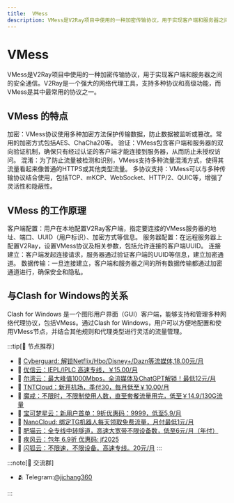 ```yaml
---
title:  VMess
description: VMess是V2Ray项目中使用的一种加密传输协议，用于实现客户端和服务器之间的安全通信。V2Ray是一个强大的网络代理工具，支持多种协议和高级功能，而VMess是其中最常用的协议之一。
---
```


# VMess
VMess是V2Ray项目中使用的一种加密传输协议，用于实现客户端和服务器之间的安全通信。V2Ray是一个强大的网络代理工具，支持多种协议和高级功能，而VMess是其中最常用的协议之一。

## VMess 的特点
加密：VMess协议使用多种加密方法保护传输数据，防止数据被监听或篡改。常用的加密方式包括AES、ChaCha20等。
验证：VMess包含客户端和服务器的双向验证机制，确保只有经过认证的客户端才能连接到服务器，从而防止未授权访问。
混淆：为了防止流量被检测和识别，VMess支持多种流量混淆方式，使得其流量看起来像普通的HTTPS或其他类型流量。
多协议支持：VMess可以与多种传输协议结合使用，包括TCP、mKCP、WebSocket、HTTP/2、QUIC等，增强了灵活性和隐蔽性。
## VMess 的工作原理
客户端配置：用户在本地配置V2Ray客户端，指定要连接的VMess服务器的地址、端口、UUID（用户标识）、加密方式等信息。
服务器配置：在远程服务器上配置V2Ray，设置VMess协议及相关参数，包括允许连接的客户端UUID。
连接建立：客户端发起连接请求，服务器通过验证客户端的UUID等信息，建立加密通道。
数据传输：一旦连接建立，客户端和服务器之间的所有数据传输都通过加密通道进行，确保安全和隐私。
## 与Clash for Windows的关系
Clash for Windows 是一个图形用户界面（GUI）客户端，能够支持和管理多种网络代理协议，包括VMess。通过Clash for Windows，用户可以方便地配置和使用VMess节点，并结合其他规则和代理类型进行灵活的流量管理。

:::tip[🎉 节点推荐]
- 🚀 [Cyberguard: 解锁Netflix/Hbo/Disney+/Dazn等流媒体,18.00元/月](https://www.cyberguard.best/#/register?code=XsreC0T5)<br>
- 🚀 [优信云：IEPL/IPLC 高速专线，￥15.00/月](https://www.优信云.com/#/register?code=JRtE5uIV)<br>
- 🚀 [尔湾云：最大峰值1000Mbps，全流媒体及ChatGPT解锁！最低12元/月](https://erwan6.net/auth/register?code=BoObCd)<br>
- 🚀 [TNTCloud：新开机场，季付30，每月低至￥10.00/月](https://haibing822.tntvipaff.cc/#/register?code=GtjJVgml)<br>
- 🚀 [魔戒：不限时，不限制使用人数，直至套餐流量用完，低至￥14.9/130G流量](https://mojie.app/#/register?code=sSdtPtLo)<br>
- 🚀 [宝可梦星云：新用户首单：9折优惠码：9999，低至5.9/月 ](https://love.521pokemon.com/register?code=56ERkkxp)<br>
- 🚀 [NanoCloud: 绑定TG机器人每天领取免费流量，月付最低1元/月](https://edu.uodoo.bid/auth/register?code=JMiOQDHf)<br>
- 🚀 [肥猫云：全专线中转隧道，高速大宽带不限设备数，低至6元/月（年付）](https://fchb1188.fcvipaff.cc/register?aff=X1vZd2wf)<br>
- 🚀 [疾风云：包年 6.9折 优惠码: jf2025](https://homes.tr25.cn?code=ReCm)<br>
- 🚀 [闪狐云：不限速，不限设备。高速专线。20元/月](https://inv02.ffaff.cc/register?aff=WQApz2pv)
:::

:::note[💬 交流群]

- 🫂 Telegram:[@jichang360](https://t.me/jichang360)

:::